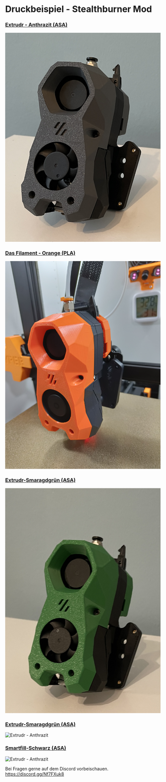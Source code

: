 # Druckbeispiel - Stealthburner Mod

### <u>Extrudr - Anthrazit (ASA)</u> 
 
<p align="left">
  <img src="./Extrudr-Antrazit/Extrudr-Anthrazit-seitlich-rechts.jpg" width="500" title="Extrudr - Anthrazit">
</p>

### <u>Das Filament - Orange (PLA)</u> 
 
<p align="left">
  <img src="./Das_Filament/Das_Filament_orange_seite.jpg" width="500" title="Extrudr - Anthrazit">
</p>  
  
### <u>Extrudr-Smaragdgrün (ASA)</u> 
  
<p align="left">
  <img src="./Extrudr-Smaragdgrün/Extrudr-Smaragdgrün-seitlich-rechts.jpg" width="500" title="Extrudr - Anthrazit">
</p> 
  
### <u>Extrudr-Smaragdgrün (ASA)</u> 
  
<p align="left">
  <img src="./Esun_fire_red/Esun_fire_red-seitlich-rechts.jpg" width="500" title="Extrudr - Anthrazit">
</p> 
  
### <u>Smartfill-Schwarz (ASA)</u> 
  
<p align="left">
  <img src="./Smartfill_Schwarz/Smartfill_schwarz_seitlich_rechts.jpg" width="500" title="Extrudr - Anthrazit">
</p> 
  

Bei Fragen gerne auf dem Discord vorbeischauen.  
https://discord.gg/Nf7FXuk8
